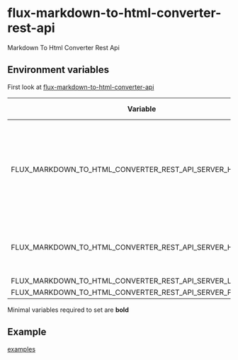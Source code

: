 # flux-markdown-to-html-converter-rest-api

Markdown To Html Converter Rest Api

## Environment variables

First look at [flux-markdown-to-html-converter-api](https://github.com/flux-eco/flux-markdown-to-html-converter-api#environment-variables)

| Variable | Description | Default value |
| -------- | ----------- | ------------- |
| FLUX_MARKDOWN_TO_HTML_CONVERTER_REST_API_SERVER_HTTPS_CERT | Path to HTTPS certificate file<br>Set this will enable listen on HTTPS<br>Should be on a volume | - |
| FLUX_MARKDOWN_TO_HTML_CONVERTER_REST_API_SERVER_HTTPS_KEY | Path to HTTPS key file<br>Should be on a volume | - |
| FLUX_MARKDOWN_TO_HTML_CONVERTER_REST_API_SERVER_LISTEN | Listen IP | 0.0.0.0 |
| FLUX_MARKDOWN_TO_HTML_CONVERTER_REST_API_SERVER_PORT | Listen port | 9501 |

Minimal variables required to set are **bold**

## Example

[examples](examples)

